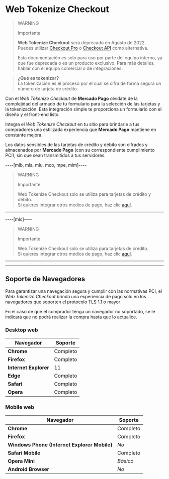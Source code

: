 # Web Tokenize Checkout

> WARNING
>
> Importante
>
> **Web Tokenize Checkout** será deprecado en Agosto de 2022.
> <br>
> Puedes utilizar [Checkout Pro](https://www.mercadopago[FAKER][URL][DOMAIN]/developers/es/guides/online-payments/checkout-pro/introduction) o [Checkout API](https://www.mercadopago[FAKER][URL][DOMAIN]/developers/es/guides/online-payments/checkout-api/introduction) como alternativa.
>
> Esta documentación es solo para uso por parte del equipo interno, ya que fue deprecada o es un producto exclusivo. Para más detalles, hablar con el equipo comercial o de integraciones.

> **¿Qué es tokenizar?**
> <br>
> La tokenización es el proceso por el cual se cifra de forma segura un número de tarjeta de crédito

Con el *Web Tokenize Checkout* de **Mercado Pago** olvídate de la complejidad del armado de tu formulario para la selección de las tarjetas y la tokenización. Esta integración simple te proporciona un formulario con el diseño y el front-end listo.

Integra el *Web Tokenize Checkout* en tu sitio para brindarle a tus compradores una estilizada experiencia que **Mercado Pago**  mantiene en constante mejora.

Los datos sensibles de las tarjetas de crédito y débito son cifrados y almacenados por **Mercado Pago** (con su correspondiente cumplimiento PCI), sin que sean transmitidos a tus servidores.

----[mlb, mla, mlu, mco, mpe, mlm]----

> WARNING
>
> Importante
> 
> Web Tokenize Checkout solo se utiliza para tarjetas de crédito y débito.
> <br>
> Si quieres integrar otros medios de pago, haz clic [aquí](https://dev.mercadopago[FAKER][URL][DOMAIN]/developers/es/guides/online-payments/checkout-api/other-payment-ways).

------------

----[mlc]----

> WARNING
>
> Importante
> 
> Web Tokenize Checkout solo se utiliza para tarjetas de crédito.
> <br>
> Si quieres integrar otros medios de pago, haz clic [aquí](https://dev.mercadopago[FAKER][URL][DOMAIN]/developers/es/guides/online-payments/checkout-api/other-payment-ways).

------------

---

## Soporte de Navegadores

Para garantizar una navegación segura y cumplir con las normativas PCI, el *Web Tokenize Checkout* brinda una experiencia de pago solo en los navegadores que soporten el protocolo TLS 1.1 o mayor

En el caso de que el comprador tenga un navegador no soportado, se le indicará que no podrá realizar la compra hasta que lo actualice.

### Desktop web

| Navegador | Soporte |
| --- | --- |
| **Chrome** | Completo |
| **Firefox** | Completo |
| **Internet Explorer** | 11 |
| **Edge** | Completo |
| **Safari** | Completo |
| **Opera** | Completo |

### Mobile web

| Navegador | Soporte |
| --- | --- |
| **Chrome** | Completo |
| **Firefox** | Completo |
| **Windows Phone (Internet Explorer Mobile)** | _No_ |
| **Safari Mobile** | Completo |
| **Opera Mini** | _Básico_ |
| **Android Browser** | _No_ |
